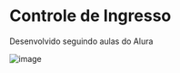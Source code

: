 # Controle de Ingresso

Desenvolvido seguindo aulas do Alura

![image](https://github.com/user-attachments/assets/f511ac2e-2ee8-4477-89be-9f5afe590d7e)
